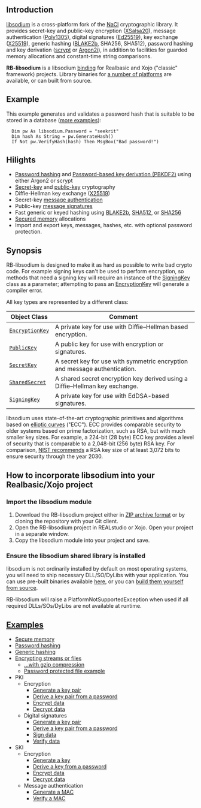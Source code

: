 ## Introduction
[libsodium](https://github.com/jedisct1/libsodium) is a cross-platform fork of the [NaCl](http://nacl.cr.yp.to/) cryptographic library. It provides secret-key and public-key encryption ([XSalsa20](https://en.wikipedia.org/wiki/Salsa20)), message authentication ([Poly1305](https://en.wikipedia.org/wiki/Poly1305)), digital signatures ([Ed25519](https://en.wikipedia.org/wiki/EdDSA)), key exchange ([X25519](https://en.wikipedia.org/wiki/Curve25519)), generic hashing ([BLAKE2b](https://en.wikipedia.org/wiki/BLAKE_(hash_function)), SHA256, SHA512), password hashing and key derivation ([scrypt](https://en.wikipedia.org/wiki/Scrypt) or [Argon2i](https://en.wikipedia.org/wiki/Argon2)), in addition to facilities for guarded memory allocations and constant-time string comparisons. 

**RB-libsodium** is a libsodium [binding](http://en.wikipedia.org/wiki/Language_binding) for Realbasic and Xojo ("classic" framework) projects. Library binaries for [a number of platforms](https://download.libsodium.org/libsodium/releases/) are available, or can built from source. 

## Example
This example generates and validates a password hash that is suitable to be stored in a database ([more examples](https://github.com/charonn0/RB-libsodium/wiki/Examples)):
```vbnet
  Dim pw As libsodium.Password = "seekrit"
  Dim hash As String = pw.GenerateHash()
  If Not pw.VerifyHash(hash) Then MsgBox("Bad password!")
```

## Hilights
* [Password hashing](https://github.com/charonn0/RB-libsodium/wiki/libsodium.Password.GenerateHash) and [Password-based key derivation (PBKDF2)](https://github.com/charonn0/RB-libsodium/wiki/libsodium.Password.DeriveKey) using either Argon2 or scrypt
* [Secret-key](https://github.com/charonn0/RB-libsodium/wiki/libsodium.SKI) and [public-key](https://github.com/charonn0/RB-libsodium/wiki/libsodium.PKI) cryptography
* Diffie-Hellman key exchange ([X25519](https://github.com/charonn0/RB-libsodium/wiki/libsodium.PKI.SharedSecret))
* Secret-key [message authentication](https://github.com/charonn0/RB-libsodium/wiki/libsodium.SKI.GenerateMAC)
* Public-key [message signatures](https://github.com/charonn0/RB-libsodium/wiki/libsodium.PKI.SignData)
* Fast generic or keyed hashing using [BLAKE2b](https://github.com/charonn0/RB-libsodium/wiki/libsodium.GenericHash), [SHA512](https://github.com/charonn0/RB-libsodium/wiki/libsodium.SHA512), or [SHA256](https://github.com/charonn0/RB-libsodium/wiki/libsodium.SHA256)
* [Secured memory](https://github.com/charonn0/RB-libsodium/wiki/libsodium.SecureMemoryblock) allocations
* Import and export keys, messages, hashes, etc. with optional password protection.

## Synopsis
RB-libsodium is designed to make it as hard as possible to write bad crypto code. For example signing keys can't be used to perform encryption, so methods that need a signing key will require an instance of the [SigningKey](https://github.com/charonn0/RB-libsodium/wiki/libsodium.PKI.SigningKey) class as a parameter; attempting to pass an [EncryptionKey](https://github.com/charonn0/RB-libsodium/wiki/libsodium.PKI.EncryptionKey) will generate a compiler error. 

All key types are represented by a different class:

|Object Class|Comment|
|-----------|-------|
|[`EncryptionKey`](https://github.com/charonn0/RB-libsodium/wiki/libsodium.PKI.EncryptionKey)|A private key for use with Diffie–Hellman based encryption.| 
|[`PublicKey`](https://github.com/charonn0/RB-libsodium/wiki/libsodium.PKI.PublicKey)|A public key for use with encryption or signatures.| 
|[`SecretKey`](https://github.com/charonn0/RB-libsodium/wiki/libsodium.SKI.SecretKey)|A secret key for use with symmetric encryption and message authentication.| 
|[`SharedSecret`](https://github.com/charonn0/RB-libsodium/wiki/libsodium.PKI.SharedSecret)|A shared secret encryption key derived using a Diffie–Hellman key exchange.|
|[`SigningKey`](https://github.com/charonn0/RB-libsodium/wiki/libsodium.PKI.SigningKey)|A private key for use with EdDSA-based signatures.| 

libsodium uses state-of-the-art cryptographic primitives and algorithms based on [elliptic curves](https://en.wikipedia.org/wiki/Elliptic_curve_cryptography) ("ECC"). ECC provides comparable security to older systems based on prime factorization, such as RSA, but with much smaller key sizes. For example, a 224-bit (28 byte) ECC key provides a level of security that is comparable to a 2,048-bit (256 byte) RSA key. For comparison, [NIST recommends](https://www.keylength.com/en/4/) a RSA key size of at least 3,072 bits to ensure security through the year 2030.

## How to incorporate libsodium into your Realbasic/Xojo project
### Import the libsodium module
1. Download the RB-libsodium project either in [ZIP archive format](https://github.com/charonn0/RB-libsodium/archive/master.zip) or by cloning the repository with your Git client.
2. Open the RB-libsodium project in REALstudio or Xojo. Open your project in a separate window.
3. Copy the libsodium module into your project and save.

### Ensure the libsodium shared library is installed
libsodium is not ordinarily installed by default on most operating systems, you will need to ship necessary DLL/SO/DyLibs with your application. You can use pre-built binaries available [here](https://download.libsodium.org/libsodium/releases/), or you can [build them yourself from source](https://github.com/jedisct1/libsodium). 

RB-libsodium will raise a PlatformNotSupportedException when used if all required DLLs/SOs/DyLibs are not available at runtime. 

## [Examples](https://github.com/charonn0/RB-libsodium/wiki/Examples)
* [Secure memory](https://github.com/charonn0/RB-libsodium/wiki/Secure-Memory-Example)
* [Password hashing](https://github.com/charonn0/RB-libsodium/wiki/Password-Example#generate-a-hash)
* [Generic hashing](https://github.com/charonn0/RB-libsodium/wiki/Generic-Hash-Example)
* [Encrypting streams or files](https://github.com/charonn0/RB-libsodium/wiki/libsodium.SKI.SecretStream#example)
  * [...with gzip compression](https://github.com/charonn0/RB-libsodium/wiki/Compressed-SecretStream-Example)
  * [Password protected file example](https://github.com/charonn0/RB-libsodium/wiki/Examples#putting-it-all-together)
* PKI
  * Encryption
    * [Generate a key pair](https://github.com/charonn0/RB-libsodium/wiki/PKI-Encryption-Examples#generate-a-new-random-encryption-key)
    * [Derive a key pair from a password](https://github.com/charonn0/RB-libsodium/wiki/PKI-Encryption-Examples#generate-a-new-encryption-key-from-a-password-pbkdf2)
    * [Encrypt data](https://github.com/charonn0/RB-libsodium/wiki/PKI-Encryption-Examples#encrypt-data)
    * [Decrypt data](https://github.com/charonn0/RB-libsodium/wiki/PKI-Encryption-Examples#decrypt-data)
  * Digital signatures
    * [Generate a key pair](https://github.com/charonn0/RB-libsodium/wiki/PKI-Digital-Signature-Examples#generate-a-new-random-key-pair)
    * [Derive a key pair from a password](https://github.com/charonn0/RB-libsodium/wiki/PKI-Digital-Signature-Examples#generate-a-new-encryption-key-from-a-password-pbkdf2)
    * [Sign data](https://github.com/charonn0/RB-libsodium/wiki/PKI-Digital-Signature-Examples#sign-data)
    * [Verify data](https://github.com/charonn0/RB-libsodium/wiki/PKI-Digital-Signature-Examples#verify-data)
* SKI
  * Encryption
    * [Generate a key](https://github.com/charonn0/RB-libsodium/wiki/SKI-Encryption-Examples#generate-a-new-random-key)
    * [Derive a key from a password](https://github.com/charonn0/RB-libsodium/wiki/SKI-Encryption-Examples#generate-a-new-key-from-a-password-pbkdf2)
    * [Encrypt data](https://github.com/charonn0/RB-libsodium/wiki/SKI-Encryption-Examples#encrypt-data)
    * [Decrypt data](https://github.com/charonn0/RB-libsodium/wiki/SKI-Encryption-Examples#decrypt-data)
  * Message authentication
	* [Generate a MAC](https://github.com/charonn0/RB-libsodium/wiki/SKI-Encryption-Examples#generate-and-validate-a-message-authentication-code)
    * [Verify a MAC](https://github.com/charonn0/RB-libsodium/wiki/SKI-Encryption-Examples#generate-and-validate-a-message-authentication-code)
